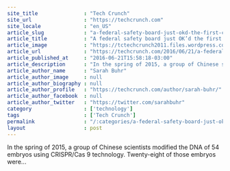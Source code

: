 ```yaml
---
site_title               : "Tech Crunch"
site_url                 : "https://techcrunch.com"
site_locale              : "en_US"
article_slug             : "a-federal-safety-board-just-okd-the-first-crispr-trial-to-genetically-alter-humans"
article_title            : "A federal safety board just OK’d the first CRISPR trial to genetically alter humans"
article_image            : "https://tctechcrunch2011.files.wordpress.com/2014/07/3080247531_bf04a5cbe5_b.jpg?w=764&h=400&crop=1"
article_url              : "https://techcrunch.com/2016/06/21/a-federal-safety-board-just-okd-the-first-crispr-trial-to-genetically-alter-humans/"
article_published_at     : "2016-06-21T15:58:18-03:00"
article_description      : "In the spring of 2015, a group of Chinese scientists modified the DNA of 54 embryos using CRISPR/Cas 9 technology. Twenty-eight of those embryos were..."
article_author_name      : "Sarah Buhr"
article_author_image     : null
article_author_biography : null
article_author_profile   : "https://techcrunch.com/author/sarah-buhr/"
article_author_facebook  : null
article_author_twitter   : "https://twitter.com/sarahbuhr"
category                 : ['technology']
tags                     : ['Tech Crunch']
permalink                : "/:categories/a-federal-safety-board-just-okd-the-first-crispr-trial-to-genetically-alter-humans/"
layout                   : post
---
```


In the spring of 2015, a group of Chinese scientists modified the DNA of 54 embryos using CRISPR/Cas 9 technology. Twenty-eight of those embryos were...
